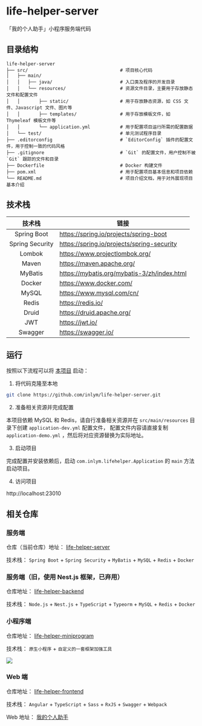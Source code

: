 # life-helper-server

「我的个人助手」小程序服务端代码

## 目录结构

```
life-helper-server
├── src/                                  # 项目核心代码
│   ├── main/
│   │   ├── java/                         # 入口类及程序的开发目录
│   │   └── resources/                    # 资源文件目录，主要用于存放静态文件和配置文件
│   │       ├── static/                   # 用于存放静态资源，如 CSS 文件、Javascript 文件、图片等
│   │       ├── templates/                # 用于存放模板文件，如 Thymeleaf 模板文件等
│   │       └── application.yml           # 用于配置项目运行所需的配置数据
│   └── test/                             # 单元测试程序目录
├── .editorconfig                         # `EditorConfig` 插件的配置文件，用于控制一致的代码风格
├── .gitignore                            # `Git` 的配置文件，用户控制不被 `Git` 跟踪的文件和目录
├── Dockerfile                            # Docker 构建文件
├── pom.xml                               # 用于配置项目基本信息和项目依赖
└── README.md                             # 项目介绍文档，用于对外展现项目基本介绍

```

## 技术栈

|       技术栈       | 链接                                          |
|:---------------:|---------------------------------------------|
|   Spring Boot   | https://spring.io/projects/spring-boot      |
| Spring Security | https://spring.io/projects/spring-security  |
|     Lombok      | https://www.projectlombok.org/              |
|      Maven      | https://maven.apache.org/                   |
|     MyBatis     | https://mybatis.org/mybatis-3/zh/index.html |
|     Docker      | https://www.docker.com/                     |
|      MySQL      | https://www.mysql.com/cn/                   |
|      Redis      | https://redis.io/                           |
|      Druid      | https://druid.apache.org/                   |
|       JWT       | https://jwt.io/                             |
|     Swagger     | https://swagger.io/                         |

## 运行

按照以下流程可以将 [本项目](https://github.com/inlym/life-helper-server) 启动：

1. 将代码克隆至本地

```sh
git clone https://github.com/inlym/life-helper-server.git
````

2. 准备相关资源并完成配置

本项目依赖 MySQL 和 Redis，请自行准备相关资源并在 `src/main/resources` 目录下创建 `application-dev.yml` 配置文件，
配置文件内容请直接复制 `application-demo.yml` ，然后将对应资源替换为实际地址。

3. 启动项目

完成配置并安装依赖后，启动 `com.inlym.lifehelper.Application` 的 `main` 方法启动项目。

4. 访问项目

http://localhost:23010

## 相关仓库

### 服务端

仓库（当前仓库）地址： [life-helper-server](https://github.com/inlym/life-helper-server)

技术栈： `Spring Boot` + `Spring Security` + `MyBatis` + `MySQL` + `Redis` + `Docker`

### 服务端（旧，使用 Nest.js 框架，已弃用）

仓库地址： [life-helper-backend](https://github.com/inlym/life-helper-backend)

技术栈： `Node.js` + `Nest.js` + `TypeScript` + `Typeorm` + `MySQL` + `Redis` + `Docker`

### 小程序端

仓库地址： [life-helper-miniprogram](https://github.com/inlym/life-helper-miniprogram)

技术栈： `原生小程序` + `自定义的一套框架加强工具`

![](https://img.inlym.com/ed5676d20f6243328c2e89a1403e4ff0.jpg)

### Web 端

仓库地址： [life-helper-frontend](https://github.com/inlym/life-helper-frontend)

技术栈： `Angular` + `TypeScript` + `Sass` + `RxJS` + `Swagger` + `Webpack`

Web 地址： [我的个人助手](https://www.lifehelper.com.cn/)

